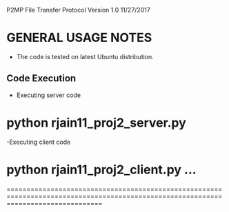 P2MP File Transfer Protocol Version 1.0 11/27/2017

GENERAL USAGE NOTES
===================

- The code is tested on latest Ubuntu distribution.

Code Execution
--------------

- Executing server code
# python rjain11_proj2_server.py <serverport> <destination filename> <loss probability>

-Executing client code
# python rjain11_proj2_client.py <server1IP> <server2IP> ... <servernIP> <serverport> <source filename> <MSS>


====================================================================================================================================